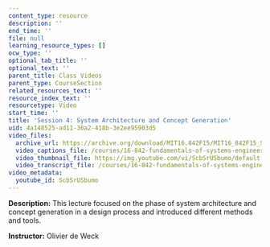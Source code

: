 ```yaml
---
content_type: resource
description: ''
end_time: ''
file: null
learning_resource_types: []
ocw_type: ''
optional_tab_title: ''
optional_text: ''
parent_title: Class Videos
parent_type: CourseSection
related_resources_text: ''
resource_index_text: ''
resourcetype: Video
start_time: ''
title: 'Session 4: System Architecture and Concept Generation'
uid: 4a148525-ad11-36a2-418b-3e2ee95903d5
video_files:
  archive_url: https://archive.org/download/MIT16.842F15/MIT16_842F15_S04_SPOC_300k.mp4
  video_captions_file: /courses/16-842-fundamentals-of-systems-engineering-fall-2015/5252971b12a956e2a9b70c27fab377f7_ScbSrUSbumo.vtt
  video_thumbnail_file: https://img.youtube.com/vi/ScbSrUSbumo/default.jpg
  video_transcript_file: /courses/16-842-fundamentals-of-systems-engineering-fall-2015/4e1dec77671b71cb47cda5207754594d_ScbSrUSbumo.pdf
video_metadata:
  youtube_id: ScbSrUSbumo
---
```


**Description:** This lecture focused on the phase of system architecture and concept generation in a design process and introduced different methods and tools.

**Instructor:** Olivier de Weck




